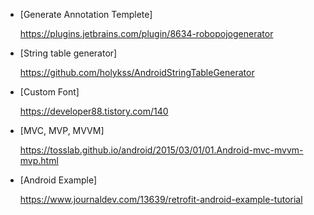 
- [Generate Annotation Templete]

    https://plugins.jetbrains.com/plugin/8634-robopojogenerator

- [String table generator]

    https://github.com/holykss/AndroidStringTableGenerator

- [Custom Font]

    https://developer88.tistory.com/140


- [MVC, MVP, MVVM]

    https://tosslab.github.io/android/2015/03/01/01.Android-mvc-mvvm-mvp.html

- [Android Example]

    https://www.journaldev.com/13639/retrofit-android-example-tutorial
 
